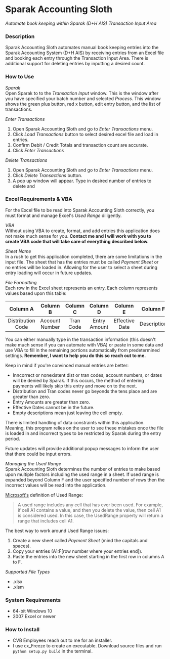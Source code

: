 # Sparak Accounting Sloth
*Automate book keeping within Sparak (D+H AIS) Transaction Input Area*

### Description
Sparak Accounting Sloth automates manual book keeping entries into the Sparak Accounting System (D+H AIS)
by receiving entries from an Excel file and booking each entry through the Transaction Input Area.
There is additional support for deleting entries by inputting a desired count.

### How to Use
*Sparak*   
Open Sparak to to the *Transaction Input* window. This is the window after you have specified your batch number 
and selected *Process*. This window shows the green plus button, red x button, edit entry button, and the list of transactions.


*Enter Transactions*   
1. Open Sparak Accounting Sloth and go to *Enter Transactions* menu.  
2. Click *Load Transactions* button to select desired excel file and load in entries.  
3. Confirm Debit / Credit Totals and transaction count are accurate.  
4. Click *Enter Transactions*  



*Delete Transactions*  
1. Open Sparak Accounting Sloth and go to *Enter Transactions* menu.  
2. Click *Delete Transactions* button.  
3. A pop up window will appear. Type in desired number of entries to delete and   



### Excel Requirements & VBA
For the Excel file to be read into Sparak Accounting Sloth correctly, you must format and manage Excel's *Used Range* diligently. 

*VBA*  
Without using VBA to create, format, and add entries this application does not make much sense for you. **Contact me and I will work with you to create VBA code that will take care of everything described below.**  

*Sheet Name*  
In a rush to get this application completed, there are some limitations in the input file. The sheet that has the entries must be 
called *Payment Sheet* or no entries will be loaded in. Allowing for the user to select a sheet during entry loading will occur in 
future updates. 
 
 
*File Formatting*  
Each row in the Excel sheet represents an entry. Each column represents values based upon this table:

| Column A      | Column B      | Column C      | Column D      | Column E      | Column F      |
|:-------------:|:-------------:|:-------------:|:-------------:|:-------------:|:-------------:|
| Distribution Code | Account Number | Tran Code | Entry Amount | Effective Date | Description |

You can either manually type in the transaction information (this doesn't make much sense if you can automate with VBA) or paste in some data and use VBA to fill in the remaining portions automatically from predetermined settings. **Remember, I want to help you do this so reach out to me.**

Keep in mind if you're convinced manual entries are better:
* Inncorrect or nonexistent dist or tran codes, account numbers, or dates will be denied by Sparak. If this occurs, the method of entering payments will likely skip this entry and move on to the next.
* Distribution and Tran codes never go beyonds the tens place and are greater than zero.
* Entry Amounts are greater than zero.
* Effective Dates cannot be in the future.
* Empty descriptions mean just leaving the cell empty.

There is limited handling of data constraints within this application. Meaning, this program relies on the user to see these mistakes once the file is 
loaded in and incorrect types to be restricted by Sparak during the entry period.   

Future updates will provide additional popup messages to inform the user that there could be input errors.
 
 
*Managing the Used Range*  
Sparak Accounting Sloth determines the number of entries to make based upon multiple factors including the used range in a sheet. If used range is expanded beyond Column F and the user specified number of rows then the incorrect values will be read into the application.    

[Microsoft's](https://msdn.microsoft.com/en-us/library/microsoft.office.tools.excel.worksheet.usedrange.aspx?cs-save-lang=1&cs-lang=vb#code-snippet-1)
definition of Used Range:
 > A used range includes any cell that has ever been used. For example, if cell A1 contains a value, and then you delete the value, then cell A1 is considered used. In this case, the UsedRange property will return a range that includes cell A1.

The best way to work around Used Range issues:   
1. Create a new sheet called *Payment Sheet* (mind the capitals and spaces).  
2. Copy your entries (A1:F[row number where your entries end]).  
3. Paste the entries into the new sheet starting in the first row in columns A to F.

*Supported File Types*
* .xlsx 
* .xlsm  

### System Requirements
* 64-bit Windows 10
* 2007 Excel or newer
 
### How to Install
* CVB Employees reach out to me for an installer.
* I use cx_Freeze to create an executable. Download source files and run ```python setup.py build``` in the terminal.
